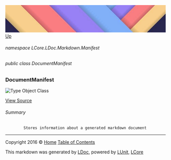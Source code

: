 ![](../Content/LDoc-banner-small.png "")
[Up](../LDoc.md)

###### namespace LCore.LDoc.Markdown.Manifest

###### public class DocumentManifest

### DocumentManifest

 ![Type Object Class](http://b.repl.ca/v1/Type-Object%20Class-blue.png "")



[View Source](../Markdown/Manifest/DocumentManifest.cs#L)

###### Summary

            Stores information about a generated markdown document
            



---

Copyright 2016 &copy; [Home](../../README.md) [Table of Contents](../../TableOfContents.md)

This markdown was generated by [LDoc](https://github.com/CodeSingularity/LDoc), powered by [LUnit](https://github.com/CodeSingularity/LUnit), [LCore](https://github.com/CodeSingularity/LCore)
